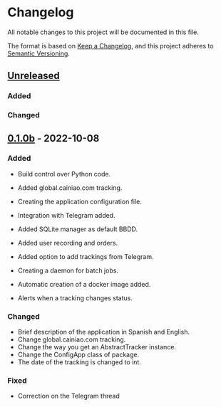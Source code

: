 # Changelog
All notable changes to this project will be documented in this file.

The format is based on [Keep a Changelog](https://keepachangelog.com/en/1.0.0/),
and this project adheres to [Semantic Versioning](https://semver.org/spec/v2.0.0.html).

## [Unreleased]
### Added

### Changed

## [0.1.0b] - 2022-10-08
### Added
- Build control over Python code.
- Added global.cainiao.com tracking.
- Creating the application configuration file.
- Integration with Telegram added.
- Added SQLite manager as default BBDD.
- Added user recording and orders.

- Added option to add trackings from Telegram.
- Creating a daemon for batch jobs.
- Automatic creation of a docker image added.
- Alerts when a tracking changes status.

### Changed
- Brief description of the application in Spanish and English.
- Change global.cainiao.com tracking.
- Change the way you get an AbstractTracker instance.
- Change the ConfigApp class of package.
- The date of the tracking is changed to int.

### Fixed
- Correction on the Telegram thread

[Unreleased]: https://github.com/TaixMiguel/TaixTracking/compare/0.1.0b...HEAD
[0.1.0b]: https://github.com/TaixMiguel/TaixTracking/releases/tag/0.1.0b
